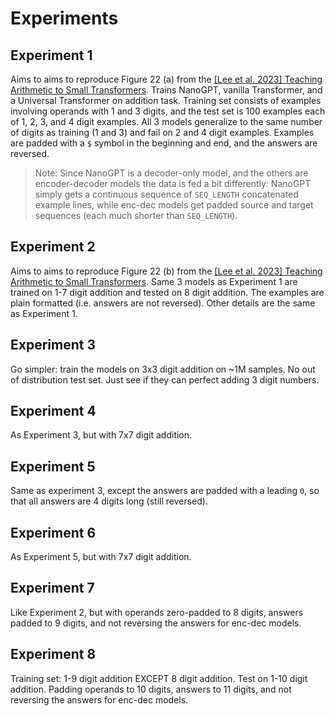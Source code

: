 # Experiments


## Experiment 1

Aims to aims to reproduce Figure 22 (a) from the [[Lee et al. 2023] Teaching Arithmetic to Small Transformers](https://arxiv.org/abs/2307.03381). Trains NanoGPT, vanilla Transformer, and a Universal Transformer on addition task. Training set consists of examples involving operands with 1 and 3 digits, and the test set is 100 examples each of 1, 2, 3, and 4 digit examples. All 3 models generalize to the same number of digits as training (1 and 3) and fail on 2 and 4 digit examples. Examples are padded with a `$` symbol in the beginning and end, and the answers are reversed. 

> Note: Since NanoGPT is a decoder-only model, and the others are encoder-decoder models the data is fed a bit differently: NanoGPT simply gets a continuous sequence of `SEQ_LENGTH` concatenated example lines, while enc-dec models get padded source and target sequences (each much shorter than `SEQ_LENGTH`).


## Experiment 2

Aims to aims to reproduce Figure 22 (b) from the [[Lee et al. 2023] Teaching Arithmetic to Small Transformers](https://arxiv.org/abs/2307.03381). Same 3 models as Experiment 1 are trained on 1-7 digit addition and tested on 8 digit addition. The examples are plain formatted (i.e. answers are not reversed). Other details are the same as Experiment 1.


## Experiment 3

Go simpler: train the models on 3x3 digit addition on ~1M samples. No out of distribution test set. Just see if they can perfect adding 3 digit numbers.


## Experiment 4

As Experiment 3, but with 7x7 digit addition.


## Experiment 5

Same as experiment 3, except the answers are padded with a leading `0`, so that all answers are 4 digits long (still reversed).


## Experiment 6

As Experiment 5, but with 7x7 digit addition.

## Experiment 7

Like Experiment 2, but with operands zero-padded to 8 digits, answers padded to 9 digits, and not reversing the answers for enc-dec models.

## Experiment 8

Training set: 1-9 digit addition EXCEPT 8 digit addition. Test on 1-10 digit addition. Padding operands to 10 digits, answers to 11 digits, and not reversing the answers for enc-dec models.